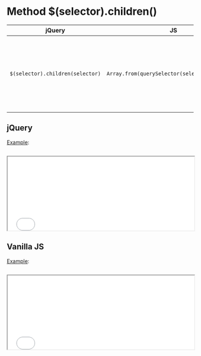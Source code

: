 # Method $(selector).children()

| jQuery | JS | Description |
|:--:|:--:|:--:|
| `$(selector).children(selector)` | `Array.from(querySelector(selector).children)` | Get the **_children_** of each element in the set of matched elements, optionally filtered by a selector. |

## jQuery

[Example](jquery.html):

```js:src/jquery.js
```

<iframe width="100%" height="200" src="jquery.html"></iframe>

## Vanilla JS

[Example](vanilla.html):

```js:src/vanilla.js
```

<iframe width="100%" height="200" src="vanilla.html"></iframe>
